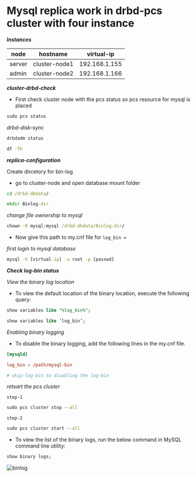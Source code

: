# Mysql replica work in drbd-pcs cluster with four instance

**_Instances_**

| node   | hostname      | virtual-ip    |
| ------ | ------------- | ------------- |
| server | cluster-node1 | 192.168.1.155 |
| admin  | cluster-node2 | 192.168.1.166 |

**_cluster-drbd-check_**

- First check cluster node with the pcs status so pcs resource for mysql is placed

```cmd
sudo pcs status
```

_drbd-disk-sync_

```cmd
drbdadm status
```

```cmd
df -Th
```

**_replica-configuration_**

Create dircetory for bin-log

- go to cluster-node and open database mount folder

```cmd
cd /drbd-dbdata/
```

```cmd
mkdir Binlog-dir
```

_change file ownership to mysql_

```cmd
chown -R mysql:mysql /drbd-dbdata/Binlog-dir/
```

- Now give this path to my.cnf file for `log_bin =`

_first login to mysql database_

```cmd
mysql -h [virtual-ip] -u root -p [passwd]
```


**_Check log-bin status_**

_View the binary log location_

- To view the default location of the binary location, execute the following query:

```sql
show variables like "%log_bin%";
```

```sql
show variables like ‘log_bin’;
```

_Enabling binary logging_

- To disable the binary logging, add the following lines in the my.cnf file.

```cnf
[mysqld]

log_bin = /path/mysql-bin

# skip-log-bin to disabling the log-bin
```

_retsart the pcs cluster_

`step-1`

```cmd
sudo pcs cluster stop --all
```

`step-2`

```cmd
sudo pcs cluster start --all
```

- To view the list of the binary logs, run the below command in MySQL command line utility:

```sql
show binary logs;
```

![binlog](https://user-images.githubusercontent.com/88568938/224224289-219dae24-1ceb-43f5-aa31-61423409cc10.png)
